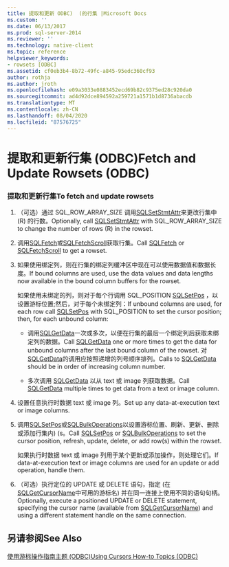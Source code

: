 ```yaml
---
title: 提取和更新 ODBC)  (的行集 |Microsoft Docs
ms.custom: ''
ms.date: 06/13/2017
ms.prod: sql-server-2014
ms.reviewer: ''
ms.technology: native-client
ms.topic: reference
helpviewer_keywords:
- rowsets [ODBC]
ms.assetid: cf0eb3b4-8b72-49fc-a845-95edc360cf93
author: rothja
ms.author: jroth
ms.openlocfilehash: e09a3033e0883452ecd69b82c9375ed28c920da0
ms.sourcegitcommit: ad4d92dce894592a259721a1571b1d8736abacdb
ms.translationtype: MT
ms.contentlocale: zh-CN
ms.lasthandoff: 08/04/2020
ms.locfileid: "87576725"
---
```

# <a name="fetch-and-update-rowsets-odbc"></a><span data-ttu-id="b9e05-102">提取和更新行集 (ODBC)</span><span class="sxs-lookup"><span data-stu-id="b9e05-102">Fetch and Update Rowsets (ODBC)</span></span>
    
### <a name="to-fetch-and-update-rowsets"></a><span data-ttu-id="b9e05-103">提取和更新行集</span><span class="sxs-lookup"><span data-stu-id="b9e05-103">To fetch and update rowsets</span></span>  
  
1.  <span data-ttu-id="b9e05-104">（可选）通过 SQL_ROW_ARRAY_SIZE 调用[SQLSetStmtAttr](../../native-client-odbc-api/sqlsetstmtattr.md)来更改行集中 (R) 的行数。</span><span class="sxs-lookup"><span data-stu-id="b9e05-104">Optionally, call [SQLSetStmtAttr](../../native-client-odbc-api/sqlsetstmtattr.md) with SQL_ROW_ARRAY_SIZE to change the number of rows (R) in the rowset.</span></span>  
  
2.  <span data-ttu-id="b9e05-105">调用[SQLFetch](https://go.microsoft.com/fwlink/?LinkId=58401)或[SQLFetchScroll](../../native-client-odbc-api/sqlfetchscroll.md)获取行集。</span><span class="sxs-lookup"><span data-stu-id="b9e05-105">Call [SQLFetch](https://go.microsoft.com/fwlink/?LinkId=58401) or [SQLFetchScroll](../../native-client-odbc-api/sqlfetchscroll.md) to get a rowset.</span></span>  
  
3.  <span data-ttu-id="b9e05-106">如果使用绑定列，则在行集的绑定列缓冲区中现在可以使用数据值和数据长度。</span><span class="sxs-lookup"><span data-stu-id="b9e05-106">If bound columns are used, use the data values and data lengths now available in the bound column buffers for the rowset.</span></span>  
  
     <span data-ttu-id="b9e05-107">如果使用未绑定的列，则对于每个行调用 SQL_POSITION [SQLSetPos](https://go.microsoft.com/fwlink/?LinkId=58407) ，以设置游标位置;然后，对于每个未绑定列：</span><span class="sxs-lookup"><span data-stu-id="b9e05-107">If unbound columns are used, for each row call [SQLSetPos](https://go.microsoft.com/fwlink/?LinkId=58407) with SQL_POSITION to set the cursor position; then, for each unbound column:</span></span>  
  
    -   <span data-ttu-id="b9e05-108">调用[SQLGetData](../../native-client-odbc-api/sqlgetdata.md)一次或多次，以便在行集的最后一个绑定列后获取未绑定列的数据。</span><span class="sxs-lookup"><span data-stu-id="b9e05-108">Call [SQLGetData](../../native-client-odbc-api/sqlgetdata.md) one or more times to get the data for unbound columns after the last bound column of the rowset.</span></span> <span data-ttu-id="b9e05-109">对[SQLGetData](../../native-client-odbc-api/sqlgetdata.md)的调用应按照递增的列号顺序排列。</span><span class="sxs-lookup"><span data-stu-id="b9e05-109">Calls to [SQLGetData](../../native-client-odbc-api/sqlgetdata.md) should be in order of increasing column number.</span></span>  
  
    -   <span data-ttu-id="b9e05-110">多次调用 [SQLGetData](../../native-client-odbc-api/sqlgetdata.md) 以从 text 或 image 列获取数据。</span><span class="sxs-lookup"><span data-stu-id="b9e05-110">Call [SQLGetData](../../native-client-odbc-api/sqlgetdata.md) multiple times to get data from a text or image column.</span></span>  
  
4.  <span data-ttu-id="b9e05-111">设置任意执行时数据 text 或 image 列。</span><span class="sxs-lookup"><span data-stu-id="b9e05-111">Set up any data-at-execution text or image columns.</span></span>  
  
5.  <span data-ttu-id="b9e05-112">调用[SQLSetPos](https://go.microsoft.com/fwlink/?LinkId=58407)或[SQLBulkOperations](https://go.microsoft.com/fwlink/?LinkId=58398)以设置游标位置、刷新、更新、删除或添加行集内)  (s。</span><span class="sxs-lookup"><span data-stu-id="b9e05-112">Call [SQLSetPos](https://go.microsoft.com/fwlink/?LinkId=58407) or [SQLBulkOperations](https://go.microsoft.com/fwlink/?LinkId=58398) to set the cursor position, refresh, update, delete, or add row(s) within the rowset.</span></span>  
  
     <span data-ttu-id="b9e05-113">如果执行时数据 text 或 image 列用于某个更新或添加操作，则处理它们。</span><span class="sxs-lookup"><span data-stu-id="b9e05-113">If data-at-execution text or image columns are used for an update or add operation, handle them.</span></span>  
  
6.  <span data-ttu-id="b9e05-114">（可选）执行定位的 UPDATE 或 DELETE 语句，指定 (在[SQLGetCursorName](../../native-client-odbc-api/sqlgetcursorname.md)中可用的游标名) 并在同一连接上使用不同的语句句柄。</span><span class="sxs-lookup"><span data-stu-id="b9e05-114">Optionally, execute a positioned UPDATE or DELETE statement, specifying the cursor name (available from [SQLGetCursorName](../../native-client-odbc-api/sqlgetcursorname.md)) and using a different statement handle on the same connection.</span></span>  
  
## <a name="see-also"></a><span data-ttu-id="b9e05-115">另请参阅</span><span class="sxs-lookup"><span data-stu-id="b9e05-115">See Also</span></span>  
 [<span data-ttu-id="b9e05-116">使用游标操作指南主题 &#40;ODBC&#41;</span><span class="sxs-lookup"><span data-stu-id="b9e05-116">Using Cursors How-to Topics &#40;ODBC&#41;</span></span>](using-cursors-how-to-topics-odbc.md)  
  
  
